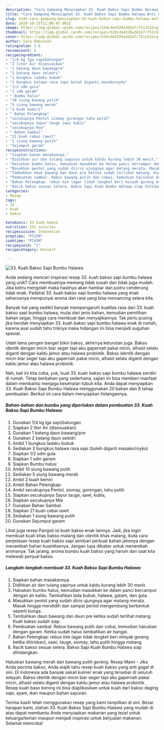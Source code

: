 ```yaml
---
description: "Cara Gampang Menyiapkan 33. Kuah Bakso Sapi Bumbu Halawa Anti Gagal"
title: "Cara Gampang Menyiapkan 33. Kuah Bakso Sapi Bumbu Halawa Anti Gagal"
slug: 4145-cara-gampang-menyiapkan-33-kuah-bakso-sapi-bumbu-halawa-anti-gagal
date: 2020-10-15T11:00:07.002Z
image: https://img-global.cpcdn.com/recipes/52dcde4328a3d2e7/751x532cq70/33-kuah-bakso-sapi-bumbu-halawa-foto-resep-utama.jpg
thumbnail: https://img-global.cpcdn.com/recipes/52dcde4328a3d2e7/751x532cq70/33-kuah-bakso-sapi-bumbu-halawa-foto-resep-utama.jpg
cover: https://img-global.cpcdn.com/recipes/52dcde4328a3d2e7/751x532cq70/33-kuah-bakso-sapi-bumbu-halawa-foto-resep-utama.jpg
author: Sara Robinson
ratingvalue: 3.8
reviewcount: 4
recipeingredient:
- "1/4 kg Iga sapibalungan"
- "2 liter Air disesuaikan"
- "1 batang daun bawangpre"
- "2 batang daun seledri"
- "1 bungkus ladaku bubuk"
- "2 bungkus halawa rasa sapi boleh diganti masakoroyko"
- "1/2 sdm gula"
- "1 sdm garam"
- " Bumbu halus"
- "10 siung bawang putih"
- "5 siung bawang merah"
- "2 buah kemiri"
- " Bahan Pelengkap"
- "secukupnya Pentol siomay gorengan tahu putih"
- "secukupnya Sayur tauge sawi kubis"
- "secukupnya Mie"
- " Bahan Sambal"
- "21 buah cabai rawit"
- "1 siung bawang putih"
- "Sejumput garam"
recipeinstructions:
- "Siapkan bahan masakannya."
- "Didihkan air dan tulang sapinya untuk kaldu kurang lebih 30 menit."
- "Haluskan bumbu halus, kemudian masukkan ke dalam panci bercampur dengan air kaldu. Tambahkan lada bubuk, halawa, gatam, dan gula."
- "Masukkan pentol yang sudah diiris ujungnya agar matang merata. Masak hingga mendidih dan sampai pentol mengembang berbentuk seperti bunga."
- "Tambahkan daun bawang dan daun pre ketika sudah terlihat matang. Kuah bakso sudah siap."
- "Pembuatan sambal: Rebus bawang putih dan cobai, kemudian haluskan dengan garam. Ketika sudah halus tambahkan air hangat."
- "Bahan Pelengkap: rebus mie (agar tidak lengket beri minyak goreng ketika ditiriskan), sawi, tauge, siomay, tahu putih hingga matang."
- "Racik bakso sesuai selera. Bakso Sapi Kuah Bumbu Halawa siap dihidangkan."
categories:
- Resep
tags:
- 33
- kuah
- bakso

katakunci: 33 kuah bakso 
nutrition: 151 calories
recipecuisine: Indonesian
preptime: "PT25M"
cooktime: "PT45M"
recipeyield: "1"
recipecategory: Dessert

---
```



![33. Kuah Bakso Sapi Bumbu Halawa](https://img-global.cpcdn.com/recipes/52dcde4328a3d2e7/751x532cq70/33-kuah-bakso-sapi-bumbu-halawa-foto-resep-utama.jpg)

Anda sedang mencari inspirasi resep 33. kuah bakso sapi bumbu halawa yang unik? Cara membuatnya memang tidak susah dan tidak juga mudah. Jika keliru mengolah maka hasilnya akan hambar dan justru cenderung tidak enak. Padahal 33. kuah bakso sapi bumbu halawa yang enak seharusnya mempunyai aroma dan rasa yang bisa memancing selera kita.

Banyak hal yang sedikit banyak mempengaruhi kualitas rasa dari 33. kuah bakso sapi bumbu halawa, mulai dari jenis bahan, kemudian pemilihan bahan segar, hingga cara membuat dan menyajikannya. Tak perlu pusing jika hendak menyiapkan 33. kuah bakso sapi bumbu halawa enak di rumah, karena asal sudah tahu triknya maka hidangan ini bisa menjadi suguhan spesial.

Udah lama pengen banget bikin bakso, akhirnya keturutan juga. Bakso identik dengan micin biar seger tapi aku gapernah pakai micin, alhasil selalu diganti dengan kaldu jamur atau halawa probiotik. Bakso identik dengan micin biar seger tapi aku gapernah pakai micin, alhasil selalu diganti dengan kaldu jamur atau halawa probiotik.


Nah, kali ini kita coba, yuk, buat 33. kuah bakso sapi bumbu halawa sendiri di rumah. Tetap berbahan yang sederhana, sajian ini bisa memberi manfaat dalam membantu menjaga kesehatan tubuh kita. Anda dapat menyiapkan 33. Kuah Bakso Sapi Bumbu Halawa menggunakan 20 bahan dan 8 tahap pembuatan. Berikut ini cara dalam menyiapkan hidangannya.

<!--inarticleads1-->

##### Bahan-bahan dan bumbu yang diperlukan dalam pembuatan 33. Kuah Bakso Sapi Bumbu Halawa:

1. Gunakan 1/4 kg Iga sapi/balungan
1. Siapkan 2 liter Air (disesuaikan)
1. Gunakan 1 batang daun bawang/pre
1. Gunakan 2 batang daun seledri
1. Ambil 1 bungkus ladaku bubuk
1. Sediakan 2 bungkus halawa rasa sapi (boleh diganti masako/royko)
1. Siapkan 1/2 sdm gula
1. Siapkan 1 sdm garam
1. Siapkan  Bumbu halus:
1. Ambil 10 siung bawang putih
1. Sediakan 5 siung bawang merah
1. Ambil 2 buah kemiri
1. Ambil  Bahan Pelengkap:
1. Ambil secukupnya Pentol, siomay, gorengan, tahu putih
1. Siapkan secukupnya Sayur tauge, sawi, kubis,
1. Siapkan secukupnya Mie
1. Gunakan  Bahan Sambal:
1. Siapkan 21 buah cabai rawit
1. Sediakan 1 siung bawang putih
1. Gunakan Sejumput garam


Lihat juga resep Pangsit isi kuah bakso enak lainnya. Jadi, jika ingin membuat kuah khas bakso malang dan otentik khas malang, ikuta cara penjelasan resep kuah bakso sapi sembari perkuat bahan jahenya dengan menambah bahan kuantitasnya. Jangan lupa dibakar untuk menambah aromanya. Tak jarang, aroma bumbu kuah bakso yang harum dan saat kita melewati penjual bakso. 

<!--inarticleads2-->

##### Langkah-langkah membuat 33. Kuah Bakso Sapi Bumbu Halawa:

1. Siapkan bahan masakannya.
1. Didihkan air dan tulang sapinya untuk kaldu kurang lebih 30 menit.
1. Haluskan bumbu halus, kemudian masukkan ke dalam panci bercampur dengan air kaldu. Tambahkan lada bubuk, halawa, gatam, dan gula.
1. Masukkan pentol yang sudah diiris ujungnya agar matang merata. Masak hingga mendidih dan sampai pentol mengembang berbentuk seperti bunga.
1. Tambahkan daun bawang dan daun pre ketika sudah terlihat matang. Kuah bakso sudah siap.
1. Pembuatan sambal: Rebus bawang putih dan cobai, kemudian haluskan dengan garam. Ketika sudah halus tambahkan air hangat.
1. Bahan Pelengkap: rebus mie (agar tidak lengket beri minyak goreng ketika ditiriskan), sawi, tauge, siomay, tahu putih hingga matang.
1. Racik bakso sesuai selera. Bakso Sapi Kuah Bumbu Halawa siap dihidangkan.


Haluskan bawang merah dan bawang putih goreng. Resep Mami - Jika Anda pecinta bakso, Anda wajib tahu resep kuah bakso yang anti gagal di sini. Di Indonesia ada banyak sekali kuliner enak yang tersebar di seluruh wilayah. Bakso identik dengan micin biar seger tapi aku gapernah pakai micin, alhasil selalu diganti dengan kaldu jamur atau halawa probiotik. Resep kuah baso bening ini bisa diaplikasikan untuk kuah dari bakso daging sapi, ayam, ikan maupun bahan sayuran. 

Terima kasih telah menggunakan resep yang kami tampilkan di sini. Besar harapan kami, olahan 33. Kuah Bakso Sapi Bumbu Halawa yang mudah di atas dapat membantu Anda menyiapkan makanan yang lezat untuk keluarga/teman maupun menjadi inspirasi untuk berjualan makanan. Selamat mencoba!
